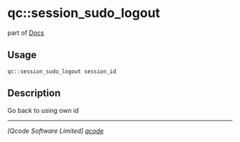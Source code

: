 qc::session_sudo_logout
=======================

part of [Docs](../index.md)

Usage
-----
`qc::session_sudo_logout session_id`

Description
-----------
Go back to using own id

----------------------------------
*[Qcode Software Limited] [qcode]*

[qcode]: http://www.qcode.co.uk "Qcode Software"